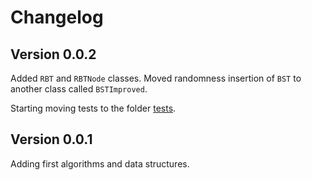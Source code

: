 
# Changelog

## Version 0.0.2

Added `RBT` and `RBTNode` classes. Moved randomness insertion of `BST` to another class called `BSTImproved`.

Starting moving tests to the folder [tests](tests).

## Version 0.0.1


Adding first algorithms and data structures.

